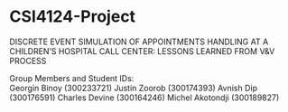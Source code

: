 # CSI4124-Project
DISCRETE EVENT SIMULATION OF APPOINTMENTS HANDLING AT A CHILDREN’S HOSPITAL CALL CENTER: LESSONS LEARNED FROM V&amp;V PROCESS

Group Members and Student IDs:	
Georgin Binoy (300233721)
Justin Zoorob (300174393)
Avnish Dip (300176591)
Charles Devine (300164246)
Michel Akotondji (300189827)
